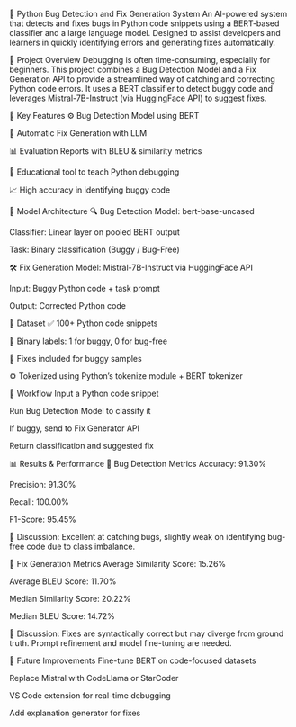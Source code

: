 
🐍 Python Bug Detection and Fix Generation System
An AI-powered system that detects and fixes bugs in Python code snippets using a BERT-based classifier and a large language model. Designed to assist developers and learners in quickly identifying errors and generating fixes automatically.

🚀 Project Overview
Debugging is often time-consuming, especially for beginners. This project combines a Bug Detection Model and a Fix Generation API to provide a streamlined way of catching and correcting Python code errors. It uses a BERT classifier to detect buggy code and leverages Mistral-7B-Instruct (via HuggingFace API) to suggest fixes.

📌 Key Features
⚙️ Bug Detection Model using BERT

🔧 Automatic Fix Generation with LLM

📊 Evaluation Reports with BLEU & similarity metrics

🧠 Educational tool to teach Python debugging

📈 High accuracy in identifying buggy code

🧠 Model Architecture
🔍 Bug Detection
Model: bert-base-uncased

Classifier: Linear layer on pooled BERT output

Task: Binary classification (Buggy / Bug-Free)

🛠️ Fix Generation
Model: Mistral-7B-Instruct via HuggingFace API

Input: Buggy Python code + task prompt

Output: Corrected Python code

📂 Dataset
✅ 100+ Python code snippets

🐞 Binary labels: 1 for buggy, 0 for bug-free

🔧 Fixes included for buggy samples

⚙️ Tokenized using Python’s tokenize module + BERT tokenizer

🔁 Workflow
Input a Python code snippet

Run Bug Detection Model to classify it

If buggy, send to Fix Generator API

Return classification and suggested fix

📊 Results & Performance
🧪 Bug Detection Metrics
Accuracy: 91.30%

Precision: 91.30%

Recall: 100.00%

F1-Score: 95.45%

📌 Discussion: Excellent at catching bugs, slightly weak on identifying bug-free code due to class imbalance.

🧪 Fix Generation Metrics
Average Similarity Score: 15.26%

Average BLEU Score: 11.70%

Median Similarity Score: 20.22%

Median BLEU Score: 14.72%

📌 Discussion: Fixes are syntactically correct but may diverge from ground truth. Prompt refinement and model fine-tuning are needed.

🔮 Future Improvements
Fine-tune BERT on code-focused datasets

Replace Mistral with CodeLlama or StarCoder

VS Code extension for real-time debugging

Add explanation generator for fixes
